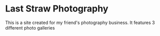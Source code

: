 # Last Straw Photography

This is a site created for my friend's photography business.
It features 3 different photo galleries